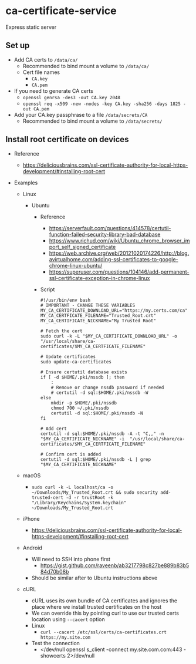 # ca-certificate-service

Express static server

## Set up

-   Add CA certs to `/data/ca/`
    -   Recommended to bind mount a volume to `/data/ca/`
    -   Cert file names
        -   `CA.key`
        -   `CA.pem`
-   If you need to generate CA certs
    -   `openssl genrsa -des3 -out CA.key 2048`
    -   `openssl req -x509 -new -nodes -key CA.key -sha256 -days 1825 -out CA.pem`
-   Add your CA.key passphrase to a file `/data/secrets/CA`
    -   Recommended to bind mount a volume to `/data/secrets/`

## Install root certificate on devices

-   Reference
    -   https://deliciousbrains.com/ssl-certificate-authority-for-local-https-development/#installing-root-cert
-   Examples

    -   Linux

        -   Ubuntu

            -   Reference
                -   https://serverfault.com/questions/414578/certutil-function-failed-security-library-bad-database
                -   https://www.richud.com/wiki/Ubuntu_chrome_browser_import_self_signed_certificate
                -   https://web.archive.org/web/20121020174226/http://blog.avirtualhome.com/adding-ssl-certificates-to-google-chrome-linux-ubuntu/
                -   https://superuser.com/questions/104146/add-permanent-ssl-certificate-exception-in-chrome-linux
            -   Script

                ```
                #!/usr/bin/env bash
                # IMPORTANT - CHANGE THESE VARIABLES
                MY_CA_CERTIFICATE_DOWNLOAD_URL="https://my.certs.com/ca"
                MY_CA_CERTFICATE_FILENAME="Trusted_Root.crt"
                MY_CA_CERTIFICATE_NICKNAME="My Trusted Root"

                # Fetch the cert
                sudo curl -k -L "$MY_CA_CERTIFICATE_DOWNLOAD_URL" -o "/usr/local/share/ca-certificates/$MY_CA_CERTFICATE_FILENAME"

                # Update certificates
                sudo update-ca-certificates

                # Ensure certutil database exists
                if [ -d $HOME/.pki/nssdb ]; then
                    :
                    # Remove or change nssdb password if needed
                    # certutil -d sql:$HOME/.pki/nssdb -W
                else
                    mkdir -p $HOME/.pki/nssdb
                    chmod 700 ~/.pki/nssdb
                    certutil -d sql:$HOME/.pki/nssdb -N
                fi

                # Add cert
                certutil -d sql:$HOME/.pki/nssdb -A -t "C,," -n "$MY_CA_CERTIFICATE_NICKNAME" -i  "/usr/local/share/ca-certificates/$MY_CA_CERTFICATE_FILENAME"

                # Confirm cert is added
                certutil -d sql:$HOME/.pki/nssdb -L | grep "$MY_CA_CERTIFICATE_NICKNAME"

                ```

    -   macOS
        -   `sudo curl -k -L localhost/ca -o ~/Downloads/My_Trusted_Root.crt && sudo security add-trusted-cert -d -r trustRoot -k "/Library/Keychains/System.keychain" ~/Downloads/My_Trusted_Root.crt`
    -   iPhone
        -   https://deliciousbrains.com/ssl-certificate-authority-for-local-https-development/#installing-root-cert
    -   Android
        -   Will need to SSH into phone first
            -   https://gist.github.com/raveenb/ab3217798c827be889b83b584d70b08b
        -   Should be similar after to Ubuntu instructions above
    -   cURL
        -   cURL uses its own bundle of CA certificates and ignores the place where we install trusted certificates on the host
        -   We can override this by pointing curl to use our trusted certs location using `--cacert` option
        -   Linux
            -   `curl --cacert /etc/ssl/certs/ca-certificates.crt https://my.site.com`
        -   Test the connection
            -   </dev/null openssl s_client -connect my.site.com.com:443 -showcerts 2>/dev/null
